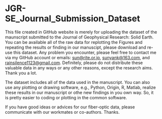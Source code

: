 # JGR-SE_Journal_Submission_Dataset
This file created in GitHub website is merely for uploading the dataset of the maunscript submitted to the Journal of Geophysical Research: Solid Earth.
You can be available all of the raw data for replotting the Figures and repeating the results or finding in our manuscipt, please download and re-use this dataset. Any problem
you encounter, please feel free to contact me via my GitHub account or emails: sun@rite.or.jp, sunyank@163.com, and rainsilence1123@gmail.com.
Definitely, please do not distribute these valuable data in any ways or any other reasons, except the research aims. Thank you a lot. 

The dataset includes all of the data used in the manuscript. You can also use any plotting or drawing software, e.g., Python, Origin, R, Matlab, realize these results in our
manuscript or othe new findings in you own way. So, it is pretty easier to coding or plotting in the common software.

If you have good ideas or advices for our fiber-optic data, please communicate with our workmates or co-authors. Thanks.
